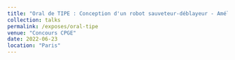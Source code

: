 ```yaml
---
title: "Oral de TIPE : Conception d'un robot sauveteur-déblayeur - Amélioration des méthodes de recherche et de secours de victimes dans un environnement accidenté"
collection: talks
permalink: /exposes/oral-tipe
venue: "Concours CPGE"
date: 2022-06-23
location: "Paris"
---
```


<!-- https://www.overleaf.com/read/zycrhdjdwmsb -->
